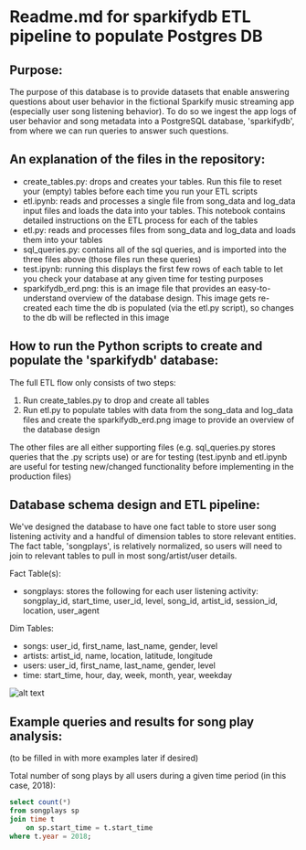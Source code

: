 # Readme.md for sparkifydb ETL pipeline to populate Postgres DB

## Purpose:
The purpose of this database is to provide datasets that enable answering questions about user behavior in the fictional Sparkify music streaming app (especially user song 
listening behavior). To do so we ingest the app logs of user behavior and song metadata into a PostgreSQL database, 'sparkifydb', from where we can run
queries to answer such questions.

## An explanation of the files in the repository:
* create_tables.py: drops and creates your tables. Run this file to reset your (empty) tables before each time you run your ETL scripts
* etl.ipynb: reads and processes a single file from song_data and log_data input files and loads the data into your tables. This notebook contains detailed instructions on the ETL process for each of the tables
* etl.py: reads and processes files from song_data and log_data and loads them into your tables
* sql_queries.py: contains all of the sql queries, and is imported into the three files above (those files run these queries)
* test.ipynb: running this displays the first few rows of each table to let you check your database at any given time for testing purposes
* sparkifydb_erd.png: this is an image file that provides an easy-to-understand overview of the database design. This image gets re-created each time the db is populated (via the etl.py script), so changes to the db will be reflected in this image

## How to run the Python scripts to create and populate the 'sparkifydb' database:
The full ETL flow only consists of two steps:
1. Run create_tables.py to drop and create all tables
2. Run etl.py to populate tables with data from the song_data and log_data files and create the sparkifydb_erd.png image to provide an overview of the database design

The other files are all either supporting files (e.g. sql_queries.py stores queries that the .py scripts use) or are for testing (test.ipynb and etl.ipynb are useful for testing new/changed functionality before implementing in the production files)

## Database schema design and ETL pipeline:
We've designed the database to have one fact table to store user song listening activity and a handful of dimension tables to store relevant entities. The fact table, 'songplays', is relatively normalized, so users will need to join to relevant tables to pull in most song/artist/user details.

Fact Table(s):
* songplays: stores the following for each user listening activity: songplay_id, start_time, user_id, level, song_id, artist_id, session_id, location, user_agent

Dim Tables:
* songs: user_id, first_name, last_name, gender, level
* artists: artist_id, name, location, latitude, longitude
* users: user_id, first_name, last_name, gender, level
* time: start_time, hour, day, week, month, year, weekday

![alt text](https://github.com/mimoyer21/udacity-sparkifydb/blob/main/sparkifydb_erd.png?raw=true) 

## Example queries and results for song play analysis:
(to be filled in with more examples later if desired)

Total number of song plays by all users during a given time period (in this case, 2018):
```sql
select count(*) 
from songplays sp 
join time t 
    on sp.start_time = t.start_time 
where t.year = 2018;
```
